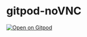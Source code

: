 # gitpod-noVNC
[![Open on Gitpod](https://gitpod.io/button/open-in-gitpod.svg)](https://gitpod.io/#https://github.com/pmitev/gitpod-noVNC)
